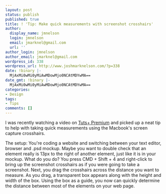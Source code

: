 ```yaml
---
layout: post
status: publish
published: true
title: ! 'Tip: Make quick measurements with screenshot crosshairs'
author:
  display_name: jmnelson
  login: jmnelson
  email: jmarknel@gmail.com
  url: ''
author_login: jmnelson
author_email: jmarknel@gmail.com
wordpress_id: 338
wordpress_url: http://www.joshmarknelson.com/?p=338
date: !binary |-
  MjAxMi0wMi0yMiAwMDowMjo0NCAtMDYwMA==
date_gmt: !binary |-
  MjAxMi0wMi0yMiAwMDowMjo0NCAtMDYwMA==
categories:
- Design
tags:
- Tips
comments: []
---
```

<p>I was recently watching a video on <a title="Tuts Plus Premium website" href="http://tutsplus.com/">Tuts+ Premium</a> and picked up a neat tip to help with taking quick measurements using the Macbook's screen capture crosshairs.</p>
<p>The setup: You're coding a website and switching between your text editor, browser and .psd mockup. Maybe you want to double check that an element really is 13px to the right of another element, just like it is in your mockup. What do you do? You press CMD + Shift + 4 and right-click to bring up the screenshot crosshairs as if you were going to take a screenshot. Next, you drag the crosshairs across the distance you want to measure. As you drag, a transparent box appears along with the height and width of the box. Using the box as a guide, you now can quickly determine the distance between most of the elements on your web page.</p>
